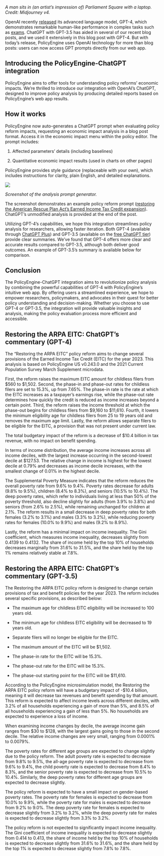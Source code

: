 *A man sits in (an artist’s impression of) Parliament Square with a laptop. Credit: Midjourney v4.*

OpenAI recently [released](https://openai.com/research/gpt-4) its advanced language model, GPT-4, which demonstrates remarkable human-like performance in complex tasks such as [exams](https://www.scientificamerican.com/article/what-the-new-gpt-4-ai-can-do/). ChatGPT with GPT-3.5 has aided in several of our recent blog posts, and we used it extensively in this blog post with GPT-4. But with today’s release, PolicyEngine uses OpenAI technology for more than blog posts: users can now access GPT prompts directly from our web app.

## Introducing the PolicyEngine-ChatGPT integration

PolicyEngine aims to offer tools for understanding policy reforms’ economic impacts. We’re thrilled to introduce our integration with OpenAI’s ChatGPT, designed to improve policy analysis by producing detailed reports based on PolicyEngine’s web app results.

## How it works

PolicyEngine now auto-generates a ChatGPT prompt when evaluating policy reform impacts, requesting an economic impact analysis in a blog post format. Access it in the economic impact menu within the policy editor. The prompt includes:

1. Affected parameters’ details (including baselines)

1. Quantitative economic impact results (used in charts on other pages)

PolicyEngine provides style guidance (replaceable with your own), which includes instructions for clarity, plain English, and detailed explanations.

![](https://cdn-images-1.medium.com/max/3200/0*EUDaRFkzMdaz-8Az)

*Screenshot of the analysis prompt generator.*

The screenshot demonstrates an example policy reform prompt ([restoring the American Rescue Plan Act’s Earned Income Tax Credit expansion](http://policyengine.org/us/policy?focus=policyOutput.prompt&reform=6524&region=us&timePeriod=2023&baseline=2)). ChatGPT’s unmodified analysis is provided at the end of the post.

Utilizing GPT-4’s capabilities, we hope this integration streamlines policy analysis for researchers, allowing faster iteration. Both GPT-4 (available through [ChatGPT Plus](https://openai.com/blog/chatgpt-plus)) and GPT-3.5 (available on the [free ChatGPT tier](http://chat.openai.com/)) provide clear summaries. We’ve found that GPT-4 offers more clear and accurate results compared to GPT-3.5, although both deliver good outcomes. An example of GPT-3.5’s summary is available below for comparison.

## Conclusion

The PolicyEngine-ChatGPT integration aims to revolutionize policy analysis by combining the powerful capabilities of GPT-4 with PolicyEngine’s intuitive web app. By offering users a streamlined experience, we hope to empower researchers, policymakers, and advocates in their quest for better policy understanding and decision-making. Whether you choose to use GPT-4 or GPT-3.5, the integration will provide valuable insights and analysis, making the policy evaluation process more efficient and accessible.

## Restoring the ARPA EITC: ChatGPT’s commentary (GPT-4)

The “Restoring the ARPA EITC” policy reform aims to change several provisions of the Earned Income Tax Credit (EITC) for the year 2023. This analysis is based on PolicyEngine US v0.243.0 and the 2021 Current Population Survey March Supplement microdata.

First, the reform raises the maximum EITC amount for childless filers from $560 to $1,502. Second, the phase-in and phase-out rates for childless filers are set to 15.3%, up from 7.65%. The phase-in rate is the rate at which the EITC increases as a taxpayer’s earnings rise, while the phase-out rate determines how quickly the credit is reduced as income increases beyond a certain point. Third, the reform raises the income threshold at which the phase-out begins for childless filers from $9,160 to $11,610. Fourth, it lowers the minimum eligibility age for childless filers from 25 to 19 years old and removes the maximum age limit. Lastly, the reform allows separate filers to be eligible for the EITC, a provision that was not present under current law.

The total budgetary impact of the reform is a decrease of $10.4 billion in tax revenue, with no impact on benefit spending.

In terms of income distribution, the average income increases across all income deciles, with the largest increase occurring in the second-lowest decile at $127.53. The relative change in income is highest for the lowest decile at 0.79% and decreases as income decile increases, with the smallest change of 0.01% in the highest decile.

The Supplemental Poverty Measure indicates that the reform reduces the overall poverty rate from 9.6% to 9.4%. Poverty rates decrease for adults (9.8% to 9.5%), children (8.4% to 8.3%), and seniors (10.5% to 10.4%). The deep poverty rates, which refer to individuals living at less than 50% of the poverty threshold, also decline slightly for adults (from 3.9% to 3.8%) and seniors (from 2.6% to 2.5%), while remaining unchanged for children at 2.1%. The reform results in a small decrease in deep poverty rates for both females (3.2% to 3.1%) and males (3.3% to 3.2%), while reducing poverty rates for females (10.0% to 9.9%) and males (9.2% to 8.9%).

Lastly, the reform has a minimal impact on income inequality. The Gini coefficient, which measures income inequality, decreases slightly from 0.4139 to 0.4132. The share of income held by the top 10% of households decreases marginally from 31.6% to 31.5%, and the share held by the top 1% remains relatively stable at 7.8%.

## Restoring the ARPA EITC: ChatGPT’s commentary (GPT-3.5)

The Restoring the ARPA EITC policy reform is designed to change certain provisions of tax and benefit policies for the year 2023. The reform includes several specific provisions, as described below:

* The maximum age for childless EITC eligibility will be increased to 100 years old.

* The minimum age for childless EITC eligibility will be decreased to 19 years old.

* Separate filers will no longer be eligible for the EITC.

* The maximum amount of the EITC will be $1,502.

* The phase-in rate for the EITC will be 15.3%.

* The phase-out rate for the EITC will be 15.3%.

* The phase-out starting point for the EITC will be $11,610.

According to the PolicyEngine microsimulation model, the Restoring the ARPA EITC policy reform will have a budgetary impact of -$10.4 billion, meaning it will decrease tax revenues and benefit spending by that amount. This reform is expected to affect income levels across different deciles, with 3.2% of all households experiencing a gain of more than 5%, and 8.5% of all households experiencing a gain of less than 5%. No households are expected to experience a loss of income.

When examining income changes by decile, the average income gain ranges from $30 to $128, with the largest gains going to those in the second decile. The relative income changes are very small, ranging from 0.0001% to 0.0079%.

The poverty rates for different age groups are expected to change slightly due to the policy reform. The adult poverty rate is expected to decrease from 9.8% to 9.5%, the all-age poverty rate is expected to decrease from 9.6% to 9.4%, the child poverty rate is expected to decrease from 8.4% to 8.3%, and the senior poverty rate is expected to decrease from 10.5% to 10.4%. Similarly, the deep poverty rates for different age groups are expected to decrease slightly.

The policy reform is expected to have a small impact on gender-based poverty rates. The poverty rate for females is expected to decrease from 10.0% to 9.9%, while the poverty rate for males is expected to decrease from 9.2% to 9.0%. The deep poverty rate for females is expected to decrease slightly from 3.2% to 3.2%, while the deep poverty rate for males is expected to decrease slightly from 3.3% to 3.2%.

The policy reform is not expected to significantly impact income inequality. The Gini coefficient of income inequality is expected to decrease slightly from 0.414 to 0.413, the share of income held by the top 10% of households is expected to decrease slightly from 31.6% to 31.6%, and the share held by the top 1% is expected to decrease slightly from 7.8% to 7.8%.
